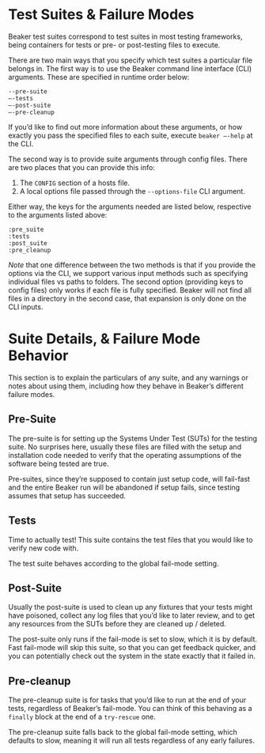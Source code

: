 # Test Suites & Failure Modes

Beaker test suites correspond to test suites in most testing frameworks,
being containers for tests or pre- or post-testing files to execute.

There are two main ways that you specify which test suites a particular
file belongs in. The first way is to use the Beaker command line interface
(CLI) arguments. These are specified in runtime order below:

    --pre-suite
    —-tests
    —-post-suite
    —-pre-cleanup

If you’d like to find out more information about these arguments, or how
exactly you pass the specified files to each suite, execute `beaker —-help`
at the CLI.

The second way is to provide suite arguments through config files. There
are two places that you can provide this info:

1. The `CONFIG` section of a hosts file.
2. A local options file passed through the `--options-file` CLI argument.

Either way, the keys for the arguments needed are listed below, respective
to the arguments listed above:

    :pre_suite
    :tests
    :post_suite
    :pre_cleanup

*Note* that one difference between the two methods is that if you provide the
options via the CLI, we support various input methods such as specifying
individual files vs paths to folders. The second option (providing keys to
config files) only works if each file is fully specified. Beaker will not
find all files in a directory in the second case, that expansion is only done
on the CLI inputs.

# Suite Details, & Failure Mode Behavior

This section is to explain the particulars of any suite, and any warnings or
notes about using them, including how they behave in Beaker’s different
failure modes.

## Pre-Suite

The pre-suite is for setting up the Systems Under Test (SUTs) for the testing
suite. No surprises here, usually these files are filled with the setup and
installation code needed to verify that the operating assumptions of the
software being tested are true.

Pre-suites, since they’re supposed to contain just setup code, will fail-fast
and the entire Beaker run will be abandoned if setup fails, since testing
assumes that setup has succeeded.

## Tests

Time to actually test! This suite contains the test files that you would
like to verify new code with.

The test suite behaves according to the global fail-mode setting.

## Post-Suite

Usually the post-suite is used to clean up any fixtures that your tests might
have poisoned, collect any log files that you’d like to later review, and
to get any resources from the SUTs before they are cleaned up / deleted.

The post-suite only runs if the fail-mode is set to slow, which it is by
default. Fast fail-mode will skip this suite, so that you can get feedback
quicker, and you can potentially check out the system in the state exactly
that it failed in.

## Pre-cleanup

The pre-cleanup suite is for tasks that you’d like to run at the end of your
tests, regardless of Beaker’s fail-mode. You can think of this behaving as a
`finally` block at the end of a `try-rescue` one.

The pre-cleanup suite falls back to the global fail-mode setting, which
defaults to slow, meaning it will run all tests regardless of any early
failures.
